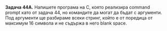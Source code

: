 **Задача 44А.** Напишете програма на C, която реализира command prompt като от задача 44, но командите да могат да бъдат с аргументи. 
Под аргументи ще разбираме всеки стринг, който е от поредица от максимум 16 символа и не съдържа в него blank space.
